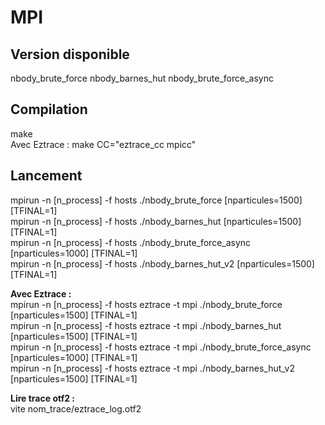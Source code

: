 # MPI

## Version disponible
nbody_brute_force nbody_barnes_hut nbody_brute_force_async  

## Compilation
make  
Avec Eztrace : make CC="eztrace_cc mpicc"  

## Lancement
mpirun -n [n_process] -f hosts ./nbody_brute_force [nparticules=1500] [TFINAL=1]  
mpirun -n [n_process] -f hosts ./nbody_barnes_hut [nparticules=1500] [TFINAL=1]  
mpirun -n [n_process] -f hosts ./nbody_brute_force_async [nparticules=1000] [TFINAL=1]  
mpirun -n [n_process] -f hosts ./nbody_barnes_hut_v2 [nparticules=1500] [TFINAL=1]  

__Avec Eztrace :__  
mpirun -n [n_process] -f hosts eztrace -t mpi ./nbody_brute_force [nparticules=1500] [TFINAL=1]  
mpirun -n [n_process] -f hosts eztrace -t mpi ./nbody_barnes_hut [nparticules=1500] [TFINAL=1]  
mpirun -n [n_process] -f hosts eztrace -t mpi ./nbody_brute_force_async [nparticules=1000] [TFINAL=1]  
mpirun -n [n_process] -f hosts eztrace -t mpi ./nbody_barnes_hut_v2 [nparticules=1500] [TFINAL=1]  

__Lire trace otf2 :__  
vite nom_trace/eztrace_log.otf2  
